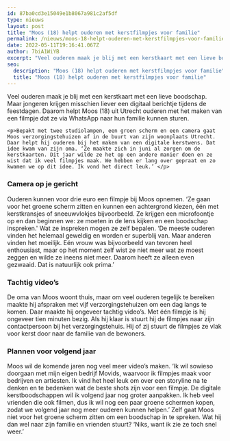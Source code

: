 ```yaml
---
id: 87ba0cd3e15049e1b8067a981c2af5df
type: nieuws
layout: post
title: "Moos (18) helpt ouderen met kerstfilmpjes voor familie"
permalink: /nieuws/moos-18-helpt-ouderen-met-kerstfilmpjes-voor-familie/
date: 2022-05-11T19:16:41.067Z
author: 7biA1WiYB
excerpt: "Veel ouderen maak je blij met een kerstkaart met een lieve boodschap. Maar jongeren krijgen misschien liever een digitaal berichtje tijdens de feestdagen. Daarom helpt Moos (18) uit Utrecht ouderen met het maken van een filmpje dat ze via WhatsApp naar hun familie kunnen sturen.  "
seo:
  description: "Moos (18) helpt ouderen met kerstfilmpjes voor familie"
  title: "Moos (18) helpt ouderen met kerstfilmpjes voor familie"
---
```

Veel ouderen maak je blij met een kerstkaart met een lieve boodschap. Maar jongeren krijgen misschien liever een digitaal berichtje tijdens de feestdagen. Daarom helpt Moos (18) uit Utrecht ouderen met het maken van een filmpje dat ze via WhatsApp naar hun familie kunnen sturen.  

    <p>Bepakt met twee studiolampen, een groen scherm en een camera gaat Moos verzorgingstehuizen af in de buurt van zijn woonplaats Utrecht. Daar helpt hij ouderen bij het maken van een digitale kerstwens. Dat idee kwam van zijn oma. ‘Ze maakte zich in juni al zorgen om de kerstkaarten. Dit jaar wilde ze het op een andere manier doen en ze wist dat ik veel filmpjes maak. We hebben er lang over gepraat en zo kwamen we op dit idee. Ik vond het direct leuk.’ </p>
<h3>Camera op je gericht  </h3>
<p>Ouderen kunnen voor drie euro een filmpje bij Moos opnemen. ‘Ze gaan voor het groene scherm zitten en kunnen een achtergrond kiezen, één met kerstkransjes of sneeuwvlokjes bijvoorbeeld. Ze krijgen een microfoontje op en dan beginnen we: ze moeten in de lens kijken en een boodschap inspreken.' Wat ze inspreken mogen ze zelf bepalen. ‘De meeste ouderen vinden het helemaal geweldig en worden er superblij van. Maar anderen vinden het moeilijk. Eén vrouw was bijvoorbeeld van tevoren heel enthousiast, maar op het moment zelf wist ze niet meer wat ze moest zeggen en wilde ze ineens niet meer. Daarom heeft ze alleen even gezwaaid. Dat is natuurlijk ook prima.’</p>
<h3>Tachtig video’s </h3>
<p>De oma van Moos woont thuis, maar om veel ouderen tegelijk te bereiken maakte hij afspraken met vijf verzorgingstehuizen om een dag langs te komen. Daar maakte hij ongeveer tachtig video’s. Met één filmpje is hij ongeveer tien minuten bezig. Als hij klaar is stuurt hij de filmpjes naar zijn contactpersoon bij het verzorgingstehuis. Hij of zij stuurt de filmpjes ze vlak voor kerst door naar de familie van de bewoners.</p>
<h3>Plannen voor volgend jaar </h3>
<p>Moos wil de komende jaren nog veel meer video’s maken. ‘Ik wil sowieso doorgaan met mijn eigen bedrijf Movids, waarvoor ik filmpjes maak voor bedrijven en artiesten. Ik vind het heel leuk om over een storyline na te denken en te bedenken wat de beste shots zijn voor een filmpje. De digitale kerstboodschappen wil ik volgend jaar nog groter aanpakken. Ik heb veel vrienden die ook filmen, dus ik wil nog een paar groene schermen kopen, zodat we volgend jaar nog meer ouderen kunnen helpen.’ Zelf gaat Moos niet voor het groene scherm zitten om een boodschap in te spreken. Wat hij dan wel naar zijn familie en vrienden stuurt? ‘Niks, want ik zie ze toch snel weer.’ </p>  

